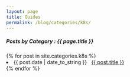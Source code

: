 ```yaml
---
layout: page
title: Guides
permalink: /blog/categories/k8s/
---
```


<h5> Posts by Category : {{ page.title }} </h5>

<div class="card">
{% for post in site.categories.k8s %}
 <li class="category-posts"><span>{{ post.date | date_to_string }}</span> &nbsp; <a href="{{ post.url }}">{{ post.title }}</a></li>
{% endfor %}
</div>
